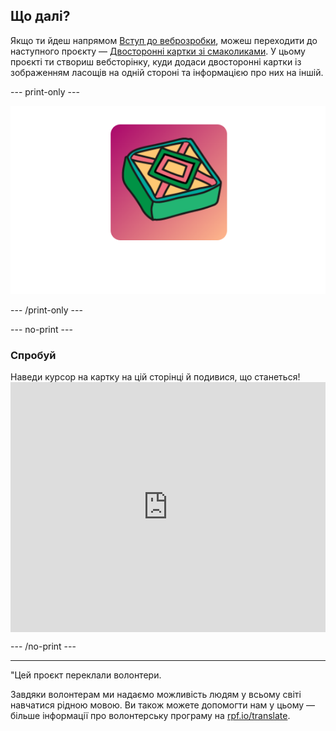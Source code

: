 ## Що далі?

Якщо ти йдеш напрямом [Вступ до веброзробки](https://projects.raspberrypi.org/uk-UA/pathways/web-intro), можеш переходити до наступного проєкту — [Двосторонні картки зі смаколиками](https://projects.raspberrypi.org/uk-UA/projects/flip-treat-webcards). У цьому проєкті ти створиш вебсторінку, куди додаси двосторонні картки із зображенням ласощів на одній стороні та інформацією про них на іншій.

--- print-only ---

![Проєкт «Двосторонні картки зі смаколиками».](images/flip-treat.PNG)

--- /print-only ---

--- no-print ---

### Спробуй

<div style="display: flex; flex-wrap: wrap">
<div style="flex-basis: 175px; flex-grow: 1">  
Наведи курсор на картку на цій сторінці й подивися, що станеться!
</div>
<iframe src="https://editor.raspberrypi.org/uk-UA/embed/viewer/flip-treat-webcards-step-5" width="550" height="400" frameborder="0" marginwidth="0" marginheight="0" allowfullscreen> </iframe>
</div>

--- /no-print ---

***
"Цей проєкт переклали волонтери.

Завдяки волонтерам ми надаємо можливість людям у всьому світі навчатися рідною мовою. Ви також можете допомогти нам у цьому — більше інформації про волонтерську програму на [rpf.io/translate](https://rpf.io/translate).
